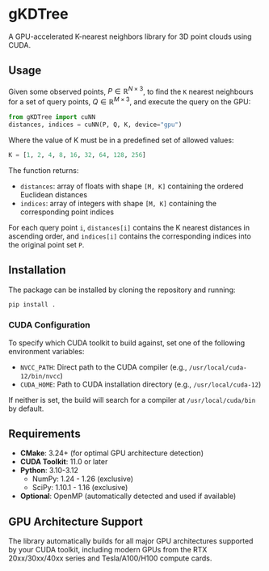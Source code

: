 # gKDTree

A GPU-accelerated K-nearest neighbors library for 3D point clouds using CUDA.

## Usage 

Given some observed points, $P\in\mathbb{R}^{N\times 3}$, to find the `K` nearest neighbours for a set of query points, $Q\in\mathbb{R}^{M\times 3}$, and execute the query on the GPU:

```python
from gKDTree import cuNN
distances, indices = cuNN(P, Q, K, device="gpu")
```

Where the value of K must be in a predefined set of allowed values:
```python
K = [1, 2, 4, 8, 16, 32, 64, 128, 256]
```

The function returns:
- `distances`: array of floats with shape `[M, K]` containing the ordered Euclidean distances 
- `indices`: array of integers with shape `[M, K]` containing the corresponding point indices

For each query point `i`, `distances[i]` contains the K nearest distances in ascending order, and `indices[i]` contains the corresponding indices into the original point set `P`.

## Installation

The package can be installed by cloning the repository and running:
```bash
pip install .
```

### CUDA Configuration
To specify which CUDA toolkit to build against, set one of the following environment variables:
- `NVCC_PATH`: Direct path to the CUDA compiler (e.g., `/usr/local/cuda-12/bin/nvcc`)  
- `CUDA_HOME`: Path to CUDA installation directory (e.g., `/usr/local/cuda-12`)

If neither is set, the build will search for a compiler at `/usr/local/cuda/bin` by default.

## Requirements

- **CMake**: 3.24+ (for optimal GPU architecture detection)
- **CUDA Toolkit**: 11.0 or later
- **Python**: 3.10-3.12
  - NumPy: 1.24 - 1.26 (exclusive)
  - SciPy: 1.10.1 - 1.16 (exclusive)
- **Optional**: OpenMP (automatically detected and used if available)

## GPU Architecture Support

The library automatically builds for all major GPU architectures supported by your CUDA toolkit, including modern GPUs from the RTX 20xx/30xx/40xx series and Tesla/A100/H100 compute cards.